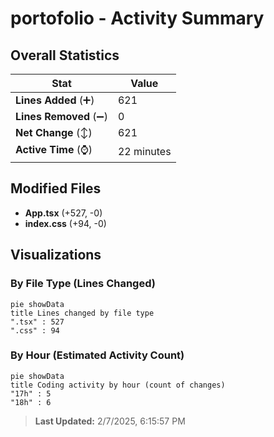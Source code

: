 # portofolio - Activity Summary 

## Overall Statistics

| Stat                   | Value                                                             |
| ---------------------- | ----------------------------------------------------------------- |
| **Lines Added** (➕)   | 621                                          |
| **Lines Removed** (➖) | 0                                        |
| **Net Change** (↕)    | 621                |
| **Active Time** (⌚)   | 22 minutes |


## Modified Files
- **App.tsx** (+527, -0)
- **index.css** (+94, -0)

## Visualizations

### By File Type (Lines Changed)

```mermaid
pie showData
title Lines changed by file type
".tsx" : 527
".css" : 94
```

### By Hour (Estimated Activity Count)

```mermaid
pie showData
title Coding activity by hour (count of changes)
"17h" : 5
"18h" : 6
```


> **Last Updated:** 2/7/2025, 6:15:57 PM